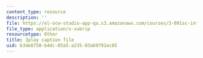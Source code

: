 ```yaml
---
content_type: resource
description: ''
file: https://ol-ocw-studio-app-qa.s3.amazonaws.com/courses/3-091sc-introduction-to-solid-state-chemistry-fall-2010/b3de8750b4dc05a5a23503a69791ec85_2Q_fna3TTbs.srt
file_type: application/x-subrip
resourcetype: Other
title: 3play caption file
uid: b3de8750-b4dc-05a5-a235-03a69791ec85
---
```

